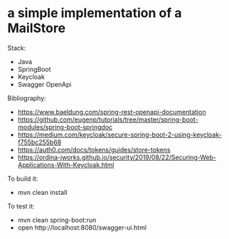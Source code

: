 # a simple implementation of a MailStore

Stack:
* Java
* SpringBoot
* Keycloak
* Swagger OpenApi


Bibliography:
* https://www.baeldung.com/spring-rest-openapi-documentation
* https://github.com/eugenp/tutorials/tree/master/spring-boot-modules/spring-boot-springdoc
* https://medium.com/keycloak/secure-spring-boot-2-using-keycloak-f755bc255b68
* https://auth0.com/docs/tokens/guides/store-tokens
* https://ordina-jworks.github.io/security/2019/08/22/Securing-Web-Applications-With-Keycloak.html

To build it:
* mvn clean install

To test it:
* mvn clean spring-boot:run
* open http://localhost:8080/swagger-ui.html
